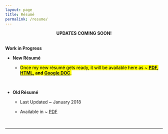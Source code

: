 ```yaml
---
layout: page
title: Résumé
permalink: /resume/
---
```


<center><strong>UPDATES COMING SOON!</strong></center>

<br>

__Work in Progress__

- __New Résumé__

	- <mark>Once my new résumé gets ready, it will be available here as ~ <strong><a href="{{ '#' | prepend: site.baseurl | prepend: site.url }}" target="_blank">PDF</a>, <a href="{{ '#' | prepend: site.baseurl | prepend: site.url }}" target="_blank">HTML</a>, and <a href="{{ '#' | prepend: site.baseurl | prepend: site.url }}" target="_blank">Google DOC</a></strong>.</mark>

<br>

- __Old Résumé__

	- Last Updated ~ January 2018

	- Available in ~ <a href="{{ '/cv/rishi_resume_jan2018.pdf' | prepend: site.baseurl | prepend: site.url }}">PDF</a>


<br>
<hr>

